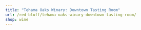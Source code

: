 ```yaml
---
title: "Tehama Oaks Winary: Downtown Tasting Room"
url: /red-bluff/tehama-oaks-winary-downtown-tasting-room/
shop: wine
---
```

